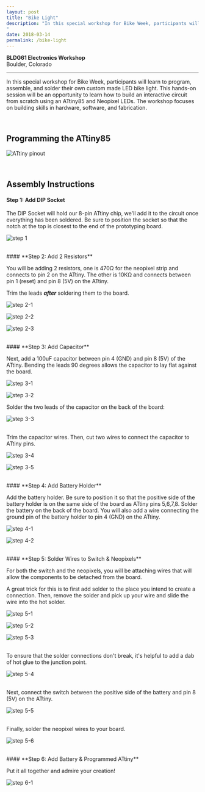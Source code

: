 ```yaml
---
layout: post
title: "Bike Light"
description: "In this special workshop for Bike Week, participants will learn to program, assemble, and solder their own custom made LED bike light. This hands-on session will be an opportunity to learn how to build an interactive circuit from scratch using an ATtiny85 and Neopixel LEDs. The workshop focuses on building skills in hardware, software, and fabrication.
"
date: 2018-03-14
permalink: /bike-light
---
```


<!-- **Workshop by Arielle Hein** <br>
Thursday, March 15th 2018 -->

**BLDG61 Electronics Workshop**<br>
Boulder, Colorado


<hr>

In this special workshop for Bike Week, participants will learn to program, assemble, and solder their own custom made LED bike light. This hands-on session will be an opportunity to learn how to build an interactive circuit from scratch using an ATtiny85 and Neopixel LEDs. The workshop focuses on building skills in hardware, software, and fabrication.

<br>

## Programming the ATtiny85

![ATtiny pinout](images/attiny.png "ATtiny pinout")


<br>

## Assembly Instructions

#### **Step 1: Add DIP Socket**

The DIP Socket will hold our 8-pin ATtiny chip, we'll add it to the circuit once everything has been soldered. Be sure to position the socket so that the notch at the top is closest to the end of the prototyping board.

![step 1](images/step1-1.png "Add DIP Socket")

<br>
#### **Step 2: Add 2 Resistors**

You will be adding 2 resistors, one is 470Ω for the neopixel strip and connects to pin 2 on the ATtiny. The other is 10KΩ and connects between pin 1 (reset) and pin 8 (5V) on the ATtiny.

Trim the leads ***after*** soldering them to the board.

![step 2-1](images/step2-1.jpg "Add 470 ohm")

![step 2-2](images/step2-2.jpg "Add 10K ohm")

![step 2-3](images/step2-3.jpg "Add 10K ohm")

<br>
#### **Step 3: Add Capacitor**

Next, add a 100uF capacitor between pin 4 (GND) and pin 8 (5V) of the ATtiny. Bending the leads 90 degrees allows the capacitor to lay flat against the board.

![step 3-1](images/step3-1.png "Bend the cap")

![step 3-2](images/step3-2.png "Capacitor")
<br>

Solder the two leads of the capacitor on the back of the board:

![step 3-3](images/step3-3.png "Capacitor")

<br>
Trim the capacitor wires. Then, cut two wires to connect the capacitor to ATtiny pins.

![step 3-4](images/step3-4.png "Cap position")

![step 3-5](images/step3-5.jpg "Bend the cap")

<br>
#### **Step 4: Add Battery Holder**

Add the battery holder. Be sure to position it so that the positive side of the battery holder is on the same side of the board as ATtiny pins 5,6,7,8. Solder the battery on the back of the board. You will also add a wire connecting the ground pin of the battery holder to pin 4 (GND) on the ATtiny.

![step 4-1](images/step4-1.png "Position battery holder")

![step 4-2](images/step4-2.jpg "Solder battery to ground")

<br>
#### **Step 5: Solder Wires to Switch & Neopixels**

For both the switch and the neopixels, you will be attaching wires that will allow the components to be detached from the board.

A great trick for this is to first add solder to the place you intend to create a connection. Then, remove the solder and pick up your wire and slide the wire into the hot solder.

![step 5-1](images/step5-1.jpg "switch")

![step 5-2](images/step5-2.png "neopixel")

![step 5-3](images/step5-3.png "neopixel")

<br>
To ensure that the solder connections don't break, it's helpful to add a dab of hot glue to the junction point.

![step 5-4](images/step5-4.png "neopixel")

<br>
Next, connect the switch between the positive side of the battery and pin 8 (5V) on the ATtiny.

![step 5-5](images/step5-5.png "neopixel")

<br>
Finally, solder the neopixel wires to your board.

![step 5-6](images/step5-6.png "neopixel")


<br>
#### **Step 6: Add Battery & Programmed ATtiny**

Put it all together and admire your creation!

![step 6-1](images/final.jpg "final")
